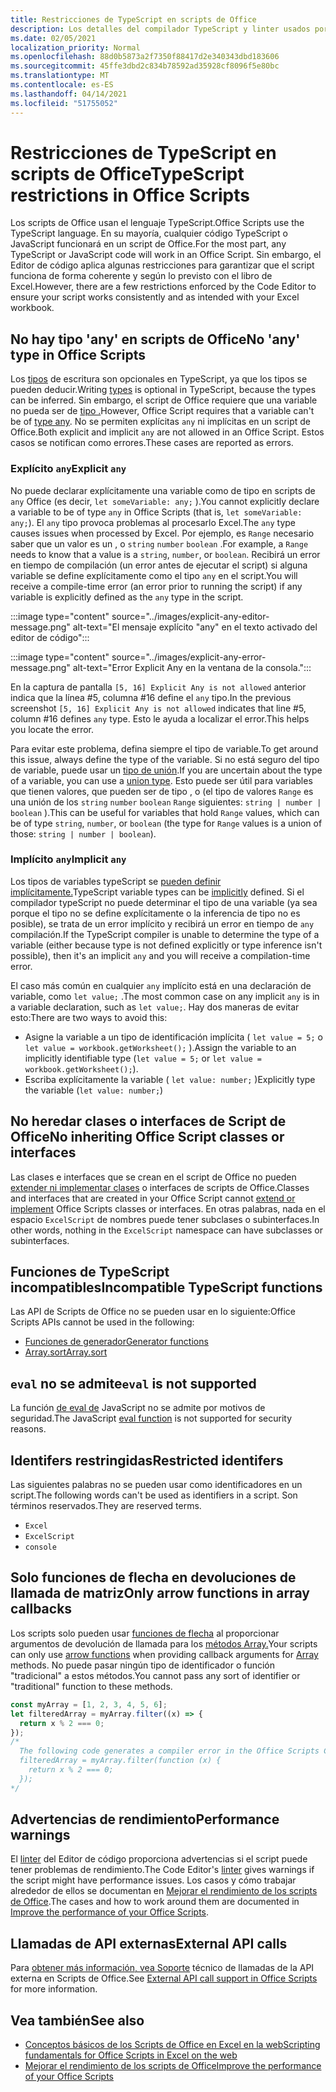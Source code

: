 ```yaml
---
title: Restricciones de TypeScript en scripts de Office
description: Los detalles del compilador TypeScript y linter usados por el Editor de código de scripts de Office.
ms.date: 02/05/2021
localization_priority: Normal
ms.openlocfilehash: 88d0b5873a2f7350f88417d2e340343dbd183606
ms.sourcegitcommit: 45ffe3dbd2c834b78592ad35928cf8096f5e80bc
ms.translationtype: MT
ms.contentlocale: es-ES
ms.lasthandoff: 04/14/2021
ms.locfileid: "51755052"
---
```

# <a name="typescript-restrictions-in-office-scripts"></a><span data-ttu-id="d3792-103">Restricciones de TypeScript en scripts de Office</span><span class="sxs-lookup"><span data-stu-id="d3792-103">TypeScript restrictions in Office Scripts</span></span>

<span data-ttu-id="d3792-104">Los scripts de Office usan el lenguaje TypeScript.</span><span class="sxs-lookup"><span data-stu-id="d3792-104">Office Scripts use the TypeScript language.</span></span> <span data-ttu-id="d3792-105">En su mayoría, cualquier código TypeScript o JavaScript funcionará en un script de Office.</span><span class="sxs-lookup"><span data-stu-id="d3792-105">For the most part, any TypeScript or JavaScript code will work in an Office Script.</span></span> <span data-ttu-id="d3792-106">Sin embargo, el Editor de código aplica algunas restricciones para garantizar que el script funciona de forma coherente y según lo previsto con el libro de Excel.</span><span class="sxs-lookup"><span data-stu-id="d3792-106">However, there are a few restrictions enforced by the Code Editor to ensure your script works consistently and as intended with your Excel workbook.</span></span>

## <a name="no-any-type-in-office-scripts"></a><span data-ttu-id="d3792-107">No hay tipo 'any' en scripts de Office</span><span class="sxs-lookup"><span data-stu-id="d3792-107">No 'any' type in Office Scripts</span></span>

<span data-ttu-id="d3792-108">Los [tipos](https://www.typescriptlang.org/docs/handbook/typescript-in-5-minutes.html) de escritura son opcionales en TypeScript, ya que los tipos se pueden deducir.</span><span class="sxs-lookup"><span data-stu-id="d3792-108">Writing [types](https://www.typescriptlang.org/docs/handbook/typescript-in-5-minutes.html) is optional in TypeScript, because the types can be inferred.</span></span> <span data-ttu-id="d3792-109">Sin embargo, el script de Office requiere que una variable no pueda ser de [tipo .](https://www.typescriptlang.org/docs/handbook/basic-types.html#any)</span><span class="sxs-lookup"><span data-stu-id="d3792-109">However, Office Script requires that a variable can't be of [type any](https://www.typescriptlang.org/docs/handbook/basic-types.html#any).</span></span> <span data-ttu-id="d3792-110">No se permiten explícitas `any` ni implícitas en un script de Office.</span><span class="sxs-lookup"><span data-stu-id="d3792-110">Both explicit and implicit `any` are not allowed in an Office Script.</span></span> <span data-ttu-id="d3792-111">Estos casos se notifican como errores.</span><span class="sxs-lookup"><span data-stu-id="d3792-111">These cases are reported as errors.</span></span>

### <a name="explicit-any"></a><span data-ttu-id="d3792-112">Explícito `any`</span><span class="sxs-lookup"><span data-stu-id="d3792-112">Explicit `any`</span></span>

<span data-ttu-id="d3792-113">No puede declarar explícitamente una variable como de tipo en scripts de `any` Office (es decir, `let someVariable: any;` ).</span><span class="sxs-lookup"><span data-stu-id="d3792-113">You cannot explicitly declare a variable to be of type `any` in Office Scripts (that is, `let someVariable: any;`).</span></span> <span data-ttu-id="d3792-114">El `any` tipo provoca problemas al procesarlo Excel.</span><span class="sxs-lookup"><span data-stu-id="d3792-114">The `any` type causes issues when processed by Excel.</span></span> <span data-ttu-id="d3792-115">Por ejemplo, es `Range` necesario saber que un valor es un , o `string` `number` `boolean` .</span><span class="sxs-lookup"><span data-stu-id="d3792-115">For example, a `Range` needs to know that a value is a `string`, `number`, or `boolean`.</span></span> <span data-ttu-id="d3792-116">Recibirá un error en tiempo de compilación (un error antes de ejecutar el script) si alguna variable se define explícitamente como el tipo `any` en el script.</span><span class="sxs-lookup"><span data-stu-id="d3792-116">You will receive a compile-time error (an error prior to running the script) if any variable is explicitly defined as the `any` type in the script.</span></span>

:::image type="content" source="../images/explicit-any-editor-message.png" alt-text="El mensaje explícito &quot;any&quot; en el texto activado del editor de código":::

:::image type="content" source="../images/explicit-any-error-message.png" alt-text="Error Explicit Any en la ventana de la consola.":::

<span data-ttu-id="d3792-119">En la captura de pantalla `[5, 16] Explicit Any is not allowed` anterior indica que la línea #5, columna #16 define el `any` tipo.</span><span class="sxs-lookup"><span data-stu-id="d3792-119">In the previous screenshot `[5, 16] Explicit Any is not allowed` indicates that line #5, column #16 defines `any` type.</span></span> <span data-ttu-id="d3792-120">Esto le ayuda a localizar el error.</span><span class="sxs-lookup"><span data-stu-id="d3792-120">This helps you locate the error.</span></span>

<span data-ttu-id="d3792-121">Para evitar este problema, defina siempre el tipo de variable.</span><span class="sxs-lookup"><span data-stu-id="d3792-121">To get around this issue, always define the type of the variable.</span></span> <span data-ttu-id="d3792-122">Si no está seguro del tipo de variable, puede usar un [tipo de unión](https://www.typescriptlang.org/docs/handbook/unions-and-intersections.html).</span><span class="sxs-lookup"><span data-stu-id="d3792-122">If you are uncertain about the type of a variable, you can use a [union type](https://www.typescriptlang.org/docs/handbook/unions-and-intersections.html).</span></span> <span data-ttu-id="d3792-123">Esto puede ser útil para variables que tienen valores, que pueden ser de tipo , o (el tipo de valores `Range` es una unión de los `string` `number` `boolean` `Range` siguientes: `string | number | boolean` ).</span><span class="sxs-lookup"><span data-stu-id="d3792-123">This can be useful for variables that hold `Range` values, which can be of type `string`, `number`, or `boolean` (the type for `Range` values is a union of those: `string | number | boolean`).</span></span>

### <a name="implicit-any"></a><span data-ttu-id="d3792-124">Implícito `any`</span><span class="sxs-lookup"><span data-stu-id="d3792-124">Implicit `any`</span></span>

<span data-ttu-id="d3792-125">Los tipos de variables typeScript se [pueden definir implícitamente.](https://www.typescriptlang.org/docs/handbook/type-inference.html)</span><span class="sxs-lookup"><span data-stu-id="d3792-125">TypeScript variable types can be [implicitly](https://www.typescriptlang.org/docs/handbook/type-inference.html) defined.</span></span> <span data-ttu-id="d3792-126">Si el compilador typeScript no puede determinar el tipo de una variable (ya sea porque el tipo no se define explícitamente o la inferencia de tipo no es posible), se trata de un error implícito y recibirá un error en tiempo de `any` compilación.</span><span class="sxs-lookup"><span data-stu-id="d3792-126">If the TypeScript compiler is unable to determine the type of a variable (either because type is not defined explicitly or type inference isn't possible), then it's an implicit `any` and you will receive a compilation-time error.</span></span>

<span data-ttu-id="d3792-127">El caso más común en cualquier `any` implícito está en una declaración de variable, como `let value;` .</span><span class="sxs-lookup"><span data-stu-id="d3792-127">The most common case on any implicit `any` is in a variable declaration, such as `let value;`.</span></span> <span data-ttu-id="d3792-128">Hay dos maneras de evitar esto:</span><span class="sxs-lookup"><span data-stu-id="d3792-128">There are two ways to avoid this:</span></span>

* <span data-ttu-id="d3792-129">Asigne la variable a un tipo de identificación implícita ( `let value = 5;` o `let value = workbook.getWorksheet();` ).</span><span class="sxs-lookup"><span data-stu-id="d3792-129">Assign the variable to an implicitly identifiable type (`let value = 5;` or `let value = workbook.getWorksheet();`).</span></span>
* <span data-ttu-id="d3792-130">Escriba explícitamente la variable ( `let value: number;` )</span><span class="sxs-lookup"><span data-stu-id="d3792-130">Explicitly type the variable (`let value: number;`)</span></span>

## <a name="no-inheriting-office-script-classes-or-interfaces"></a><span data-ttu-id="d3792-131">No heredar clases o interfaces de Script de Office</span><span class="sxs-lookup"><span data-stu-id="d3792-131">No inheriting Office Script classes or interfaces</span></span>

<span data-ttu-id="d3792-132">Las clases e interfaces que se crean en el script de Office no pueden [extender ni implementar clases](https://www.typescriptlang.org/docs/handbook/classes.html#inheritance) o interfaces de scripts de Office.</span><span class="sxs-lookup"><span data-stu-id="d3792-132">Classes and interfaces that are created in your Office Script cannot [extend or implement](https://www.typescriptlang.org/docs/handbook/classes.html#inheritance) Office Scripts classes or interfaces.</span></span> <span data-ttu-id="d3792-133">En otras palabras, nada en el espacio `ExcelScript` de nombres puede tener subclases o subinterfaces.</span><span class="sxs-lookup"><span data-stu-id="d3792-133">In other words, nothing in the `ExcelScript` namespace can have subclasses or subinterfaces.</span></span>

## <a name="incompatible-typescript-functions"></a><span data-ttu-id="d3792-134">Funciones de TypeScript incompatibles</span><span class="sxs-lookup"><span data-stu-id="d3792-134">Incompatible TypeScript functions</span></span>

<span data-ttu-id="d3792-135">Las API de Scripts de Office no se pueden usar en lo siguiente:</span><span class="sxs-lookup"><span data-stu-id="d3792-135">Office Scripts APIs cannot be used in the following:</span></span>

* [<span data-ttu-id="d3792-136">Funciones de generador</span><span class="sxs-lookup"><span data-stu-id="d3792-136">Generator functions</span></span>](https://developer.mozilla.org/docs/Web/JavaScript/Guide/Iterators_and_Generators#generator_functions)
* [<span data-ttu-id="d3792-137">Array.sort</span><span class="sxs-lookup"><span data-stu-id="d3792-137">Array.sort</span></span>](https://developer.mozilla.org/docs/Web/JavaScript/Reference/Global_Objects/Array/sort)

## <a name="eval-is-not-supported"></a><span data-ttu-id="d3792-138">`eval` no se admite</span><span class="sxs-lookup"><span data-stu-id="d3792-138">`eval` is not supported</span></span>

<span data-ttu-id="d3792-139">La función [de eval de](https://developer.mozilla.org/docs/Web/JavaScript/Reference/Global_Objects/eval) JavaScript no se admite por motivos de seguridad.</span><span class="sxs-lookup"><span data-stu-id="d3792-139">The JavaScript [eval function](https://developer.mozilla.org/docs/Web/JavaScript/Reference/Global_Objects/eval) is not supported for security reasons.</span></span>

## <a name="restricted-identifers"></a><span data-ttu-id="d3792-140">Identifers restringidas</span><span class="sxs-lookup"><span data-stu-id="d3792-140">Restricted identifers</span></span>

<span data-ttu-id="d3792-141">Las siguientes palabras no se pueden usar como identificadores en un script.</span><span class="sxs-lookup"><span data-stu-id="d3792-141">The following words can't be used as identifiers in a script.</span></span> <span data-ttu-id="d3792-142">Son términos reservados.</span><span class="sxs-lookup"><span data-stu-id="d3792-142">They are reserved terms.</span></span>

* `Excel`
* `ExcelScript`
* `console`

## <a name="only-arrow-functions-in-array-callbacks"></a><span data-ttu-id="d3792-143">Solo funciones de flecha en devoluciones de llamada de matriz</span><span class="sxs-lookup"><span data-stu-id="d3792-143">Only arrow functions in array callbacks</span></span>

<span data-ttu-id="d3792-144">Los scripts solo pueden usar [funciones de flecha](https://developer.mozilla.org/docs/Web/JavaScript/Reference/Functions/Arrow_functions) al proporcionar argumentos de devolución de llamada para los [métodos Array.](https://developer.mozilla.org/docs/Web/JavaScript/Reference/Global_Objects/Array)</span><span class="sxs-lookup"><span data-stu-id="d3792-144">Your scripts can only use [arrow functions](https://developer.mozilla.org/docs/Web/JavaScript/Reference/Functions/Arrow_functions) when providing callback arguments for [Array](https://developer.mozilla.org/docs/Web/JavaScript/Reference/Global_Objects/Array) methods.</span></span> <span data-ttu-id="d3792-145">No puede pasar ningún tipo de identificador o función "tradicional" a estos métodos.</span><span class="sxs-lookup"><span data-stu-id="d3792-145">You cannot pass any sort of identifier or "traditional" function to these methods.</span></span>

```TypeScript
const myArray = [1, 2, 3, 4, 5, 6];
let filteredArray = myArray.filter((x) => {
  return x % 2 === 0;
});
/*
  The following code generates a compiler error in the Office Scripts Code Editor.
  filteredArray = myArray.filter(function (x) {
    return x % 2 === 0;
  });
*/
```

## <a name="performance-warnings"></a><span data-ttu-id="d3792-146">Advertencias de rendimiento</span><span class="sxs-lookup"><span data-stu-id="d3792-146">Performance warnings</span></span>

<span data-ttu-id="d3792-147">El [linter](https://wikipedia.org/wiki/Lint_(software)) del Editor de código proporciona advertencias si el script puede tener problemas de rendimiento.</span><span class="sxs-lookup"><span data-stu-id="d3792-147">The Code Editor's [linter](https://wikipedia.org/wiki/Lint_(software)) gives warnings if the script might have performance issues.</span></span> <span data-ttu-id="d3792-148">Los casos y cómo trabajar alrededor de ellos se documentan en [Mejorar el rendimiento de los scripts de Office](web-client-performance.md).</span><span class="sxs-lookup"><span data-stu-id="d3792-148">The cases and how to work around them are documented in [Improve the performance of your Office Scripts](web-client-performance.md).</span></span>

## <a name="external-api-calls"></a><span data-ttu-id="d3792-149">Llamadas de API externas</span><span class="sxs-lookup"><span data-stu-id="d3792-149">External API calls</span></span>

<span data-ttu-id="d3792-150">Para [obtener más información, vea Soporte](external-calls.md) técnico de llamadas de la API externa en Scripts de Office.</span><span class="sxs-lookup"><span data-stu-id="d3792-150">See [External API call support in Office Scripts](external-calls.md) for more information.</span></span>

## <a name="see-also"></a><span data-ttu-id="d3792-151">Vea también</span><span class="sxs-lookup"><span data-stu-id="d3792-151">See also</span></span>

* [<span data-ttu-id="d3792-152">Conceptos básicos de los Scripts de Office en Excel en la web</span><span class="sxs-lookup"><span data-stu-id="d3792-152">Scripting fundamentals for Office Scripts in Excel on the web</span></span>](scripting-fundamentals.md)
* [<span data-ttu-id="d3792-153">Mejorar el rendimiento de los scripts de Office</span><span class="sxs-lookup"><span data-stu-id="d3792-153">Improve the performance of your Office Scripts</span></span>](web-client-performance.md)
